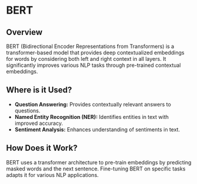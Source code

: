 # BERT

## Overview

BERT (Bidirectional Encoder Representations from Transformers) is a transformer-based model that provides deep contextualized embeddings for words by considering both left and right context in all layers. It significantly improves various NLP tasks through pre-trained contextual embeddings.

## Where is it Used?

- **Question Answering:** Provides contextually relevant answers to questions.
- **Named Entity Recognition (NER):** Identifies entities in text with improved accuracy.
- **Sentiment Analysis:** Enhances understanding of sentiments in text.

## How Does it Work?

BERT uses a transformer architecture to pre-train embeddings by predicting masked words and the next sentence. Fine-tuning BERT on specific tasks adapts it for various NLP applications.

